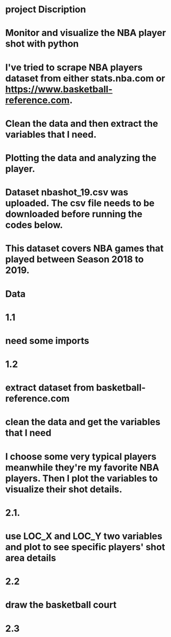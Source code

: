 # project Discription
# Monitor and visualize the NBA player shot with python
# I've tried to scrape NBA players dataset from either stats.nba.com or https://www.basketball-reference.com.
# Clean the data and then extract the variables that I need.
# Plotting the data and analyzing the player.

# Dataset nbashot_19.csv was uploaded. The csv file needs to be downloaded before running the codes below.
# This dataset covers NBA games that played between Season 2018 to 2019.
# Data
# 1.1
# need some imports

# 1.2
# extract dataset from basketball-reference.com
# clean the data and get the variables that I need
# I choose some very typical players meanwhile they're my favorite NBA players. Then I plot the variables to visualize their shot details.

# 2.1.
# use LOC_X and LOC_Y two variables and plot to see specific players' shot area details

# 2.2
# draw the basketball court

# 2.3
#
